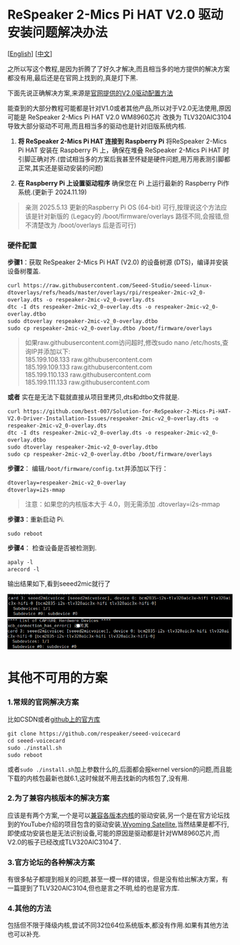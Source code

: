 # ReSpeaker 2-Mics Pi HAT V2.0 驱动安装问题解决办法

[[English](README_en.md)] [[中文](README.md)]

之所以写这个教程,是因为折腾了了好久才解决,而且相当多的地方提供的解决方案都没有用,最后还是在官网上找到的,真是灯下黑.

下面先说正确解决方案,来源是[官网提供的V2.0驱动配置方法](https://wiki.seeedstudio.com/respeaker_2_mics_pi_hat_raspberry_v2/)

能查到的大部分教程可能都是针对V1.0或者其他产品,所以对于V2.0无法使用,原因可能是 ReSpeaker 2-Mics Pi HAT V2.0 WM8960芯片 改换为 TLV320AIC3104 导致大部分驱动不可用,而且相当多的驱动也是针对旧版系统内核.

1. **将 ReSpeaker 2-Mics Pi HAT 连接到 Raspberry Pi**
将ReSpeaker 2-Mics Pi HAT 安装在 Raspberry Pi 上，确保在堆叠 ReSpeaker 2-Mics Pi HAT 时引脚正确对齐.(尝试相当多的方案后我甚至怀疑是硬件问题,用万用表测引脚都正常,其实还是驱动安装的问题)

2. **在 Raspberry Pi 上设置驱动程序**
确保您在 Pi 上运行最新的 Raspberry Pi作系统.(更新于 2024.11.19)
>  亲测 2025.5.13 更新的Raspberry Pi OS (64-bit) 可行,按理说这个方法应该是针对新版的 (Legacy的 /boot/firmware/overlays 路径不同,会报错,但不清楚改为 /boot/overlays 后是否可行)

###  硬件配置
**步骤1**：获取 ReSpeaker 2-Mics Pi HAT (V2.0) 的设备树源 (DTS)，编译并安装设备树覆盖.
```
curl https://raw.githubusercontent.com/Seeed-Studio/seeed-linux-dtoverlays/refs/heads/master/overlays/rpi/respeaker-2mic-v2_0-overlay.dts -o respeaker-2mic-v2_0-overlay.dts
dtc -I dts respeaker-2mic-v2_0-overlay.dts -o respeaker-2mic-v2_0-overlay.dtbo
sudo dtoverlay respeaker-2mic-v2_0-overlay.dtbo
sudo cp respeaker-2mic-v2_0-overlay.dtbo /boot/firmware/overlays
```
>如果raw.githubusercontent.com访问超时,修改sudo nano /etc/hosts,查询IP并添加以下:
><br>185.199.108.133 raw.githubusercontent.com<br>
>185.199.109.133 raw.githubusercontent.com<br>
>185.199.110.133 raw.githubusercontent.com<br>
>185.199.111.133 raw.githubusercontent.com

**或者**
实在是无法下载就直接从项目里拷贝,dts和dtbo文件就是.
```
curl https://github.com/best-007/Solution-for-ReSpeaker-2-Mics-Pi-HAT-V2.0-Driver-Installation-Issues/respeaker-2mic-v2_0-overlay.dts -o respeaker-2mic-v2_0-overlay.dts
dtc -I dts respeaker-2mic-v2_0-overlay.dts -o respeaker-2mic-v2_0-overlay.dtbo
sudo dtoverlay respeaker-2mic-v2_0-overlay.dtbo
sudo cp respeaker-2mic-v2_0-overlay.dtbo /boot/firmware/overlays
```


**步骤2**： 编辑`/boot/firmware/config.txt`并添加以下行：
```
dtoverlay=respeaker-2mic-v2_0-overlay
dtoverlay=i2s-mmap
```
>注意：如果您的内核版本大于 4.0，则无需添加 .dtoverlay=i2s-mmap

**步骤3**：重新启动 Pi.
```
sudo reboot
```
**步骤4**： 检查设备是否被检测到.
```
apaly -l
arecord -l
```

输出结果如下,看到seeed2mic就行了

![alt text](./images/image.png)
![alt text](./images/image-1.png)



# 其他不可用的方案
### 1.常规的官网解决方案
比如CSDN或者[github上的官方库](https://github.com/respeaker/seeed-voicecard)
```
git clone https://github.com/respeaker/seeed-voicecard
cd seeed-voicecard
sudo ./install.sh
sudo reboot
```
或者`sudo ./install.sh`加上参数什么的,后面都会报kernel version的问题,而且能下载的内核包最新也就6.1,这时候就不用去找新的内核包了,没有用.

### 2.为了兼容内核版本的解决方案
应该是有两个方案,一个是可以[兼容各版本内核](https://github.com/HinTak/seeed-voicecard/tree/v6.12)的驱动安装,另一个是在官方论坛找到的YouTube介绍的项目包含的驱动安装,[Wyoming Satellite](https://github.com/rhasspy/wyoming-satellite/tree/master/docs),当然结果是都不行,即使成功安装也是无法识别设备,可能的原因是驱动都是针对WM8960芯片,而V2.0的板子已经改成TLV320AIC3104了.

### 3.官方论坛的各种解决方案
有很多帖子都提到相关的问题,甚至一模一样的错误，但是没有给出解决方案，有一篇提到了TLV320AIC3104,但也是言之不明,给的也是官方库.

### 4.其他的方法
包括但不限于降级内核,尝试不同32位64位系统版本,都没有作用.如果有其他方法也可以补充.
